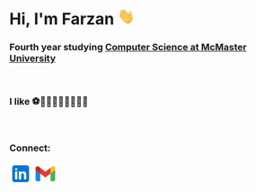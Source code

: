 
  

# Hi, I'm Farzan <img src="https://raw.githubusercontent.com/farzanali/farzanali/main/media/wave.gif"  height="30px" width="30px">

### Fourth year studying <a  href="https://future.mcmaster.ca/programs/computer-science/">Computer Science at McMaster University</a>  
<br>

### I like ⚽🏓🏐🏋️‍♂️🏊‍♂️⛳🎾
<br>

<!-- [![Farzan's GitHub stats](https://github-readme-stats.vercel.app/api?username=FarzanAli)](https://github.com/anuraghazra/github-readme-stats) -->

### Connect:
[<img src="https://raw.githubusercontent.com/farzanali/farzanali/main/media/linkedin.png" width="40px">](https://www.linkedin.com/in/farzan-ali/)
[<img src="https://raw.githubusercontent.com/farzanali/farzanali/main/media/gmail.png" width="40px">](mailto:faisaf2@mcmaster.ca)
